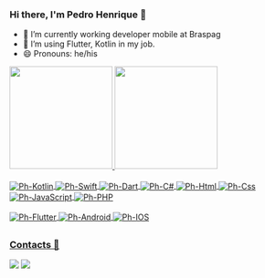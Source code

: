 ### Hi there, I'm Pedro Henrique 👋

- 🔭 I’m currently working developer mobile at Braspag
- 🌱 I’m using Flutter, Kotlin in my job.
- 😄 Pronouns: he/his

<div>
  <a href="https://github.com/pshenriquei/">
  <img height="180em" src="https://github-readme-stats.vercel.app/api?username=pshenriquei&show_icons=true&theme=tokyonight&include_all_commits=true&count_private=true"/>
  <img height="180em" src="https://github-readme-stats.vercel.app/api/top-langs/?username=pshenriquei&layout=compact&langs_count=7&theme=tokyonight"/>
</div>
  
  <div style="display: inline_block"><br>
  <img align="center" alt="Ph-Kotlin" src="https://img.shields.io/badge/Kotlin-0095D5?&style=for-the-badge&logo=kotlin&logoColor=white">
  <img align="center" alt="Ph-Swift" src="https://img.shields.io/badge/Swift-FA7343?style=for-the-badge&logo=swift&logoColor=white">
  <img align="center" alt="Ph-Dart" src="https://img.shields.io/badge/Dart-0175C2?style=for-the-badge&logo=dart&logoColor=white">
  <img align="center" alt="Ph-C#" src="https://img.shields.io/badge/C%23-239120?style=for-the-badge&logo=c-sharp&logoColor=white">
  <img align="center" alt="Ph-Html" src="https://img.shields.io/badge/HTML5-E34F26?style=for-the-badge&logo=html5&logoColor=white">
  <img align="center" alt="Ph-Css" src="https://img.shields.io/badge/CSS3-1572B6?style=for-the-badge&logo=css3&logoColor=white">
  <img align="center" alt="Ph-JavaScript" src="https://img.shields.io/badge/JavaScript-F7DF1E?style=for-the-badge&logo=javascript&logoColor=black">
  <img align="center" alt="Ph-PHP" src="https://img.shields.io/badge/PHP-777BB4?style=for-the-badge&logo=php&logoColor=white">
    
</div>
  
   <div style="display: inline_block"><br>
   <img align="center" alt="Ph-Flutter" src="https://img.shields.io/badge/Flutter-02569B?style=for-the-badge&logo=flutter&logoColor=white">
   <img align="center" alt="Ph-Android" src="https://img.shields.io/badge/Android-3DDC84?style=for-the-badge&logo=android&logoColor=white">
   <img align="center" alt="Ph-IOS" src="https://img.shields.io/badge/iOS-000000?style=for-the-badge&logo=ios&logoColor=white">
     
</div>
  
  ##
  
  ### Contacts 📩
  
  <div> 
  <a href = "mailto:pedrohignacios@gmail.com"><img src="https://img.shields.io/badge/-Gmail-%23333?style=for-the-badge&logo=gmail&logoColor=white" target="_blank"></a>
  <a href="https://www.linkedin.com/in/pedro-henrique-ignacio-sobrinho-754108175/" target="_blank"><img src="https://img.shields.io/badge/-LinkedIn-%230077B5?style=for-the-badge&logo=linkedin&logoColor=white" target="_blank"></a> 
    
  </div>
  
  
